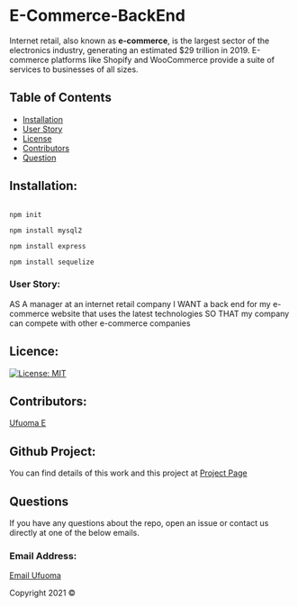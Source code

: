 # E-Commerce-BackEnd

Internet retail, also known as **e-commerce**, is the largest sector of the electronics industry, generating an estimated $29 trillion in 2019. E-commerce platforms like Shopify and WooCommerce provide a suite of services to businesses of all sizes.

## Table of Contents 
- [Installation](#installation)
- [User Story](#userstory)
- [License](#license)
- [Contributors](#contributors)
- [Question](#questions)




## Installation:
```

npm init

npm install mysql2

npm install express

npm install sequelize

```

### User Story:
AS A manager at an internet retail company
I WANT a back end for my e-commerce website that uses the latest technologies
SO THAT my company can compete with other e-commerce companies

             

## Licence:

[![License: MIT](https://img.shields.io/badge/License-MIT-yellow.svg)](https://opensource.org/licenses/MIT)

## Contributors:
 
  [Ufuoma E](https://github.com/uekemike)


## Github Project:
You can find details of  this work and this project at [Project Page](https://github.com/uekemike/E-Commerce-BackEnd)
            


## Questions
If you have any questions about the repo, open an issue or contact us directly at one of the below emails. 

### Email Address:

[Email Ufuoma](mailto:)


Copyright 2021 &copy;
